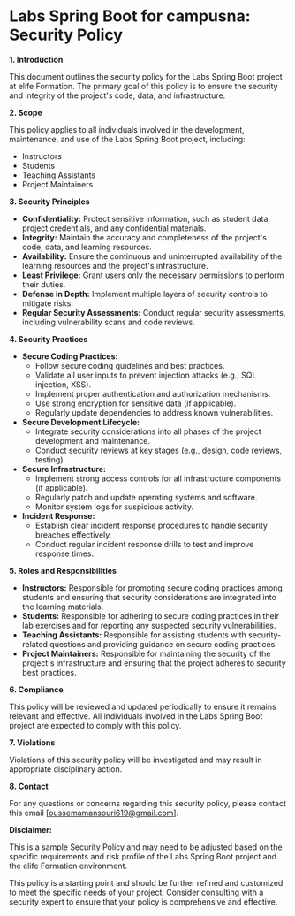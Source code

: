 # Labs Spring Boot for campusna: Security Policy

**1. Introduction**

This document outlines the security policy for the Labs Spring Boot project at elife Formation. The primary goal of this policy is to ensure the security and integrity of the project's code, data, and infrastructure.

**2. Scope**

This policy applies to all individuals involved in the development, maintenance, and use of the Labs Spring Boot project, including:

* Instructors
* Students
* Teaching Assistants
* Project Maintainers

**3. Security Principles**

* **Confidentiality:** Protect sensitive information, such as student data, project credentials, and any confidential materials.
* **Integrity:** Maintain the accuracy and completeness of the project's code, data, and learning resources.
* **Availability:** Ensure the continuous and uninterrupted availability of the learning resources and the project's infrastructure.
* **Least Privilege:** Grant users only the necessary permissions to perform their duties.
* **Defense in Depth:** Implement multiple layers of security controls to mitigate risks.
* **Regular Security Assessments:** Conduct regular security assessments, including vulnerability scans and code reviews.

**4. Security Practices**

* **Secure Coding Practices:** 
    * Follow secure coding guidelines and best practices.
    * Validate all user inputs to prevent injection attacks (e.g., SQL injection, XSS).
    * Implement proper authentication and authorization mechanisms.
    * Use strong encryption for sensitive data (if applicable).
    * Regularly update dependencies to address known vulnerabilities.
* **Secure Development Lifecycle:** 
    * Integrate security considerations into all phases of the project development and maintenance.
    * Conduct security reviews at key stages (e.g., design, code reviews, testing).
* **Secure Infrastructure:** 
    * Implement strong access controls for all infrastructure components (if applicable).
    * Regularly patch and update operating systems and software.
    * Monitor system logs for suspicious activity.
* **Incident Response:** 
    * Establish clear incident response procedures to handle security breaches effectively.
    * Conduct regular incident response drills to test and improve response times.

**5. Roles and Responsibilities**

* **Instructors:** Responsible for promoting secure coding practices among students and ensuring that security considerations are integrated into the learning materials.
* **Students:** Responsible for adhering to secure coding practices in their lab exercises and for reporting any suspected security vulnerabilities.
* **Teaching Assistants:** Responsible for assisting students with security-related questions and providing guidance on secure coding practices.
* **Project Maintainers:** Responsible for maintaining the security of the project's infrastructure and ensuring that the project adheres to security best practices.

**6. Compliance**

This policy will be reviewed and updated periodically to ensure it remains relevant and effective. All individuals involved in the Labs Spring Boot project are expected to comply with this policy.

**7. Violations**

Violations of this security policy will be investigated and may result in appropriate disciplinary action.

**8. Contact**

For any questions or concerns regarding this security policy, please contact this email [oussemamansouri619@gmail.com].

**Disclaimer:**

This is a sample Security Policy and may need to be adjusted based on the specific requirements and risk profile of the Labs Spring Boot project and the elife Formation environment. 

This policy is a starting point and should be further refined and customized to meet the specific needs of your project. Consider consulting with a security expert to ensure that your policy is comprehensive and effective.
